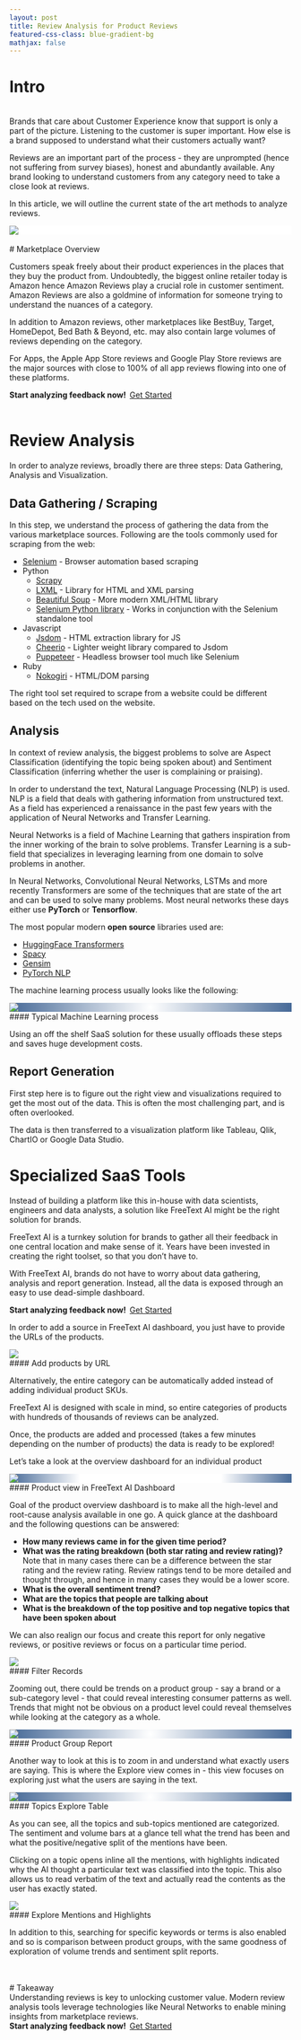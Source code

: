 ```yaml
---
layout: post
title: Review Analysis for Product Reviews
featured-css-class: blue-gradient-bg
mathjax: false
---
```



# Intro

<br/>
Brands that care about Customer Experience know that support is only a part of the picture. Listening to the customer is super important. How else is a brand supposed to understand what their customers actually want?

Reviews are an important part of the process - they are unprompted (hence not suffering from survey biases), honest and abundantly available. Any brand looking to understand customers from any category need to take a close look at reviews.

In this article, we will outline the current state of the art methods to analyze reviews.

<div style="background: radial-gradient(circle at center, #fff, #fff, #466997);">
<img src="/blog/assets/img/posts/sources.png" style="max-height: 30rem; max-width: 100%; margin-left:auto; margin-right: auto; display: block; background: white;"/>
</div>
<br/>
# Marketplace Overview
<br/>

Customers speak freely about their product experiences in the places that they buy the product from. Undoubtedly, the biggest online retailer today is Amazon hence Amazon Reviews play a crucial role in customer sentiment. Amazon Reviews are also a goldmine of information for someone trying to understand the nuances of a category.

In addition to Amazon reviews, other marketplaces like BestBuy, Target, HomeDepot, Bed Bath & Beyond, etc. may also contain large volumes of reviews depending on the category.

For Apps, the Apple App Store reviews and Google Play Store reviews are the major sources with close to 100% of all app reviews flowing into one of these platforms.

<div class="cta">
<b>Start analyzing feedback now!&nbsp;&nbsp;</b><a href="https://freetext.ai/signup" class="btn">Get Started</a>
</div>
<br/>

# Review Analysis
In order to analyze reviews, broadly there are three steps: Data Gathering, Analysis and Visualization.

## Data Gathering / Scraping
In this step, we understand the process of gathering the data from the various marketplace sources.
Following are the tools commonly used for scraping from the web:
- [Selenium](https://www.selenium.dev/) - Browser automation based scraping
- Python
	- [Scrapy](https://scrapy.org/)
	- [LXML](https://lxml.de/) - Library for HTML and XML parsing
	- [Beautiful Soup](https://pypi.org/project/beautifulsoup4/) - More modern XML/HTML library
	- [Selenium Python library](https://pypi.org/project/selenium/) - Works in conjunction with the Selenium standalone tool
- Javascript
	- [Jsdom](https://github.com/jsdom/jsdom) - HTML extraction library for JS
	- [Cheerio](https://www.npmjs.com/package/cheerio) - Lighter weight library compared to Jsdom
	- [Puppeteer](https://developers.google.com/web/tools/puppeteer) - Headless browser tool much like Selenium
- Ruby
	-	[Nokogiri](https://nokogiri.org/) - HTML/DOM parsing

The right tool set required to scrape from a website could be different based on the tech used on the website.

## Analysis
In context of review analysis, the biggest problems to solve are Aspect Classification (identifying the topic being spoken about) and Sentiment Classification (inferring whether the user is complaining or praising).

In order to understand the text, Natural Language Processing (NLP) is used. NLP is a field that deals with gathering information from unstructured text. As a field has experienced a renaissance in the past few years with the application of Neural Networks and Transfer Learning.

Neural Networks is a field of Machine Learning that gathers inspiration from the inner working of the brain to solve problems. Transfer Learning is a sub-field that specializes in leveraging learning from one domain to solve problems in another.

In Neural Networks, Convolutional Neural Networks, LSTMs and more recently Transformers are some of the techniques that are state of the art and can be used to solve many problems.
Most neural networks these days either use <b>PyTorch</b> or <b>Tensorflow</b>.

The most popular modern <b>open source</b> libraries used are:
- [HuggingFace Transformers](https://huggingface.co/transformers/)
- [Spacy](https://spacy.io/)
- [Gensim](https://radimrehurek.com/gensim/)
- [PyTorch NLP](https://pytorchnlp.readthedocs.io/en/latest/)

The machine learning process usually looks like the following:
<div style="background: radial-gradient(circle at center, #fff, #466997);">
<img src="/blog/assets/img/posts/blog_post_nn_block_diagram.png" style="margin-left: auto; margin-right: auto; display: block; max-height: 100%;"/>
</div>
#### Typical Machine Learning process

Using an off the shelf SaaS solution for these usually offloads these steps and saves huge development costs.

## Report Generation
First step here is to figure out the right view and visualizations required to get the most out of the data. This is often the most challenging part, and is often overlooked.

The data is then transferred to a visualization platform like Tableau, Qlik, ChartIO or Google Data Studio.

# Specialized SaaS Tools
Instead of building a platform like this in-house with data scientists, engineers and data analysts, a solution like FreeText AI might be the right solution for brands.

FreeText AI is a turnkey solution for brands to gather all their feedback in one central location and make sense of it. Years have been invested in creating the right toolset, so that you don’t have to.

With FreeText AI, brands do not have to worry about data gathering, analysis and report generation. Instead, all the data is exposed through an easy to use dead-simple dashboard.

<div class="cta">
<b>Start analyzing feedback now!&nbsp;&nbsp;</b><a href="https://freetext.ai/signup" class="btn">Get Started</a>
</div>


In order to add a source in FreeText AI dashboard, you just have to provide the URLs of the products.

<img src="/blog/assets/img/posts/add_products.png" style="margin-left: auto; margin-right: auto; display: block; max-height: 100%;"/>
#### Add products by URL

Alternatively, the entire category can be automatically added instead of adding individual product SKUs.

FreeText AI is designed with scale in mind, so entire categories of products with hundreds of thousands of reviews can be analyzed.

Once, the products are added and processed (takes a few minutes depending on the number of products) the data is ready to be explored!

Let’s take a look at the overview dashboard for an individual product

<div style="background: radial-gradient(circle at center, #fff, #fff, #466997);">
<img src="/blog/assets/img/posts/product_report.png" style="margin-left: auto; margin-right: auto; display: block; max-height: 100%;"/>
</div>
#### Product view in FreeText AI Dashboard

Goal of the product overview dashboard is to make all the high-level and root-cause analysis available in one go. A quick glance at the dashboard and the following questions can be answered:
- <b>How many reviews came in for the given time period?</b>
- <b>What was the rating breakdown (both star rating and review rating)?</b><br/> Note that in many cases there can be a difference between the star rating and the review rating. Review ratings tend to be more detailed and thought through, and hence in many cases they would be a lower score.
- <b>What is the overall sentiment trend?</b>
- <b>What are the topics that people are talking about</b>
- <b>What is the breakdown of the top positive and top negative topics that have been spoken about</b>

We can also realign our focus and create this report for only negative reviews, or positive reviews or focus on a particular time period.



<img src="/blog/assets/img/posts/screenshot-filters.png" style="margin-left: auto; margin-right: auto; display: block; max-height: 100%;"/>
#### Filter Records

Zooming out, there could be trends on a product group - say a brand or a sub-category level - that could reveal interesting consumer patterns as well. Trends that might not be obvious on a product level could reveal themselves while looking at the category as a whole.


<div style="background: radial-gradient(circle at center, #fff, #466997);">
<img src="/blog/assets/img/posts/category-screenshot.png" style="margin-left: auto; margin-right: auto; display: block; max-height: 100%;"/>
</div>
#### Product Group Report

Another way to look at this is to zoom in and understand what exactly users are saying. This is where the Explore view comes in - this view focuses on exploring just what the users are saying in the text.

<div style="background: radial-gradient(circle at center, #fff, #466997);">
<img src="/blog/assets/img/posts/screenshot-topics_table.png" style="margin-left: auto; margin-right: auto; display: block; max-height: 100%;"/>
</div>
#### Topics Explore Table


As you can see, all the topics and sub-topics mentioned are categorized. The sentiment and volume bars at a glance tell what the trend has been and what the positive/negative split of the mentions have been.

Clicking on a topic opens inline all the mentions, with highlights indicated why the AI thought a particular text was classified into the topic. This also allows us to read verbatim of the text and actually read the contents as the user has exactly stated.


<img src="/blog/assets/img/posts/demogif.gif" style="margin-left: auto; margin-right: auto; display: block; max-height: 100%;"/>
#### Explore Mentions and Highlights

In addition to this, searching for specific keywords or terms is also enabled and so is comparison between product groups, with the same goodness of exploration of volume trends and sentiment split reports.


<br/>
<br/>
# Takeaway
<br/>
Understanding reviews is key to unlocking customer value. Modern review analysis tools leverage technologies like Neural Networks to enable mining insights from marketplace reviews.

<div class="cta">
<b>Start analyzing feedback now!&nbsp;&nbsp;</b><a href="https://freetext.ai/signup" class="btn">Get Started</a>
</div>
<br/>

